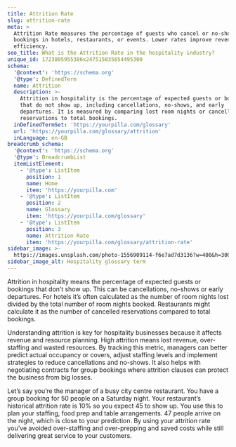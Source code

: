 ```yaml
---
title: Attrition Rate
slug: attrition-rate
meta: >
  Attrition Rate measures the percentage of guests who cancel or no-show their
  bookings in hotels, restaurants, or events. Lower rates improve revenue and
  efficiency.
seo_title: What is the Attrition Rate in the hospitality industry?
unique_id: 1723805955386x247515035654495300
schema:
  '@context': 'https://schema.org'
  '@type': DefinedTerm
  name: Attrition
  description: >-
    Attrition in hospitality is the percentage of expected guests or bookings
    that do not show up, including cancellations, no-shows, and early
    departures. It is measured by comparing lost room nights or cancelled
    reservations to total bookings.
  inDefinedTermSet: 'https://yourpilla.com/glossary'
  url: 'https://yourpilla.com/glossary/attrition'
  inLanguage: en-GB
breadcrumb_schema:
  '@context': 'https://schema.org'
  '@type': BreadcrumbList
  itemListElement:
    - '@type': ListItem
      position: 1
      name: Home
      item: 'https://yourpilla.com'
    - '@type': ListItem
      position: 2
      name: Glossary
      item: 'https://yourpilla.com/glossary'
    - '@type': ListItem
      position: 3
      name: Attrition Rate
      item: 'https://yourpilla.com/glossary/attrition-rate'
sidebar_image: >-
  https://images.unsplash.com/photo-1556909114-f6e7ad7d3136?w=400&h=300&fit=crop&auto=format
sidebar_image_alt: Hospitality glossary term
---
```

Attrition in hospitality means the percentage of expected guests or bookings that don’t show up. This can be cancellations, no-shows or early departures. For hotels it’s often calculated as the number of room nights lost divided by the total number of room nights booked. Restaurants might calculate it as the number of cancelled reservations compared to total bookings.

Understanding attrition is key for hospitality businesses because it affects revenue and resource planning. High attrition means lost revenue, over-staffing and wasted resources. By tracking this metric, managers can better predict actual occupancy or covers, adjust staffing levels and implement strategies to reduce cancellations and no-shows. It also helps with negotiating contracts for group bookings where attrition clauses can protect the business from big losses.

Let’s say you’re the manager of a busy city centre restaurant. You have a group booking for 50 people on a Saturday night. Your restaurant’s historical attrition rate is 10% so you expect 45 to show up. You use this to plan your staffing, food prep and table arrangements. 47 people arrive on the night, which is close to your prediction. By using your attrition rate you’ve avoided over-staffing and over-prepping and saved costs while still delivering great service to your customers.
